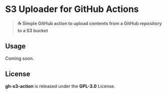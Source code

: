 # S3 Uploader for GitHub Actions
> **☕ Simple GitHub action to upload contents from a GitHub repository to a S3 bucket**

## Usage
Coming soon.

## License
**gh-s3-action** is released under the **GPL-3.0** License.
